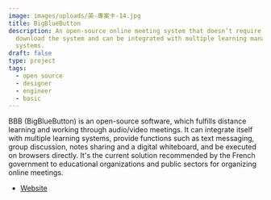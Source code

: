 ```yaml
---
image: images/uploads/英-專案卡-14.jpg
title: BigBlueButton
description: An open-source online meeting system that doesn’t require users to
  download the system and can be integrated with multiple learning management
  systems.
draft: false
type: project
tags:
  - open source
  - designer
  - engineer
  - basic
---
```

BBB (BigBlueButton) is an open-source software, which fulfills distance learning and working through audio/video meetings. It can integrate itself with multiple learning systems, provide functions such as text messaging, group discussion, notes sharing and a digital whiteboard, and be executed on browsers directly. It's the current solution recommended by the French government to educational organizations and public sectors for organizing online meetings.

- [Website](https://bigbluebutton.org/)
